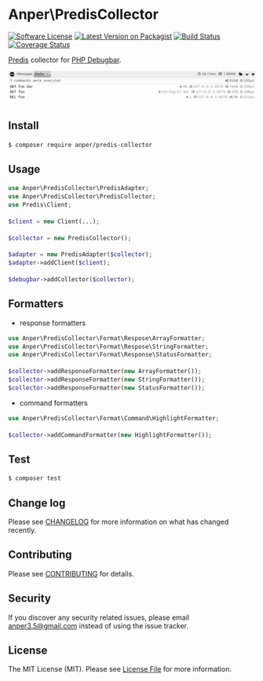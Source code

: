 # Anper\PredisCollector

[![Software License][ico-license]](LICENSE.md)
[![Latest Version on Packagist][ico-version]][link-packagist]
[![Build Status][ico-travis]][link-travis]
[![Coverage Status][ico-coverage]][link-coverage]

[Predis](https://github.com/nrk/predis) collector for [PHP Debugbar](https://github.com/maximebf/php-debugbar).

![Screenshot](https://raw.githubusercontent.com/perevoshchikov/predis-collector/master/screenshot.png)

## Install

``` bash
$ composer require anper/predis-collector
```

## Usage

``` php
use Anper\PredisCollector\PredisAdapter;
use Anper\PredisCollector\PredisCollector;
use Predis\Client;

$client = new Client(...);

$collector = new PredisCollector();

$adapter = new PredisAdapter($collector);
$adapter->addClient($client);

$debugbar->addCollector($collector);
```

## Formatters

* response formatters
```php
use Anper\PredisCollector\Format\Respose\ArrayFormatter;
use Anper\PredisCollector\Format\Respose\StringFormatter;
use Anper\PredisCollector\Format\Response\StatusFormatter;

$collector->addResponseFormatter(new ArrayFormatter());
$collector->addResponseFormatter(new StringFormatter());
$collector->addResponseFormatter(new StatusFormatter());
```

* command formatters
```php
use Anper\PredisCollector\Format\Command\HighlightFormatter;

$collector->addCommandFormatter(new HighlightFormatter());
```

## Test

``` bash
$ composer test
```

## Change log

Please see [CHANGELOG](CHANGELOG.md) for more information on what has changed recently.

## Contributing

Please see [CONTRIBUTING](CONTRIBUTING.md) for details.

## Security

If you discover any security related issues, please email anper3.5@gmail.com instead of using the issue tracker.

## License

The MIT License (MIT). Please see [License File](LICENSE.md) for more information.

[ico-version]: https://img.shields.io/packagist/v/anper/predis-collector.svg?style=flat-square
[ico-license]: https://img.shields.io/badge/license-MIT-brightgreen.svg?style=flat-square
[ico-travis]: https://img.shields.io/travis/perevoshchikov/predis-collector/master.svg?style=flat-square
[ico-coverage]: https://img.shields.io/coveralls/github/perevoshchikov/predis-collector/master.svg?style=flat-square

[link-packagist]: https://packagist.org/packages/anper/predis-collector
[link-travis]: https://travis-ci.org/perevoshchikov/predis-collector
[link-coverage]: https://coveralls.io/github/perevoshchikov/predis-collector?branch=master
